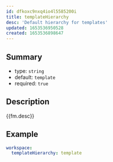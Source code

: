 ```yaml
---
id: dfkoxc9nxq4io4l5585200i
title: templateHierarchy
desc: 'Default hierarchy for templates'
updated: 1653536950528
created: 1653536898647
---
```


## Summary

- type: `string`
- default: `template` 
- required: `true`

## Description
{{fm.desc}}

## Example

```yml
workspace:
  templateHierarchy: template
```
